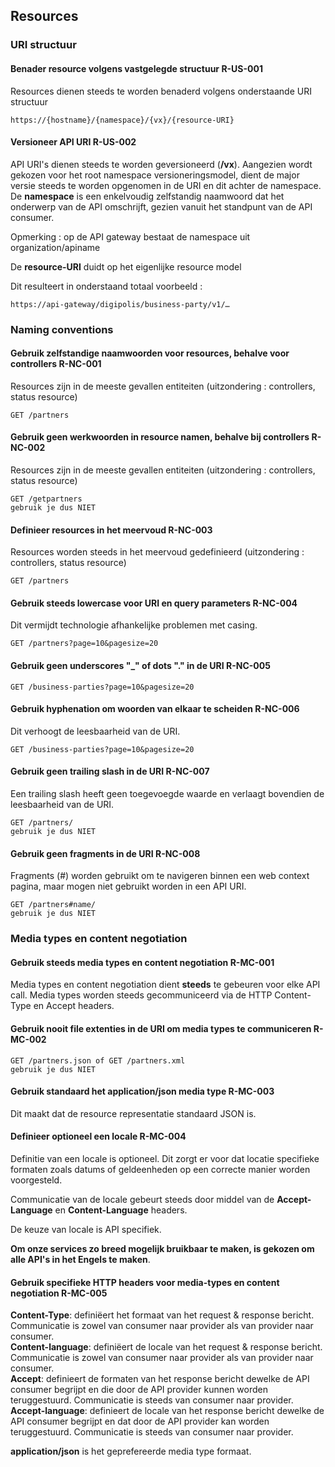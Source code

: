 ## Resources

### URI structuur
#### Benader resource volgens vastgelegde structuur <span class="rule-ref">R-US-001</span>
Resources dienen steeds te worden benaderd volgens onderstaande URI structuur
```prettyprint
https://{hostname}/{namespace}/{vx}/{resource-URI}
```

#### Versioneer API URI <span class="rule-ref">R-US-002</span>
API URI's dienen steeds te worden geversioneerd (**/vx**). Aangezien wordt gekozen voor het root namespace versioneringsmodel, dient de major versie steeds te worden opgenomen in de URI en dit achter de namespace.  
De **namespace** is een enkelvoudig zelfstandig naamwoord dat het onderwerp van de API omschrijft, gezien vanuit het standpunt van de API consumer.

Opmerking : op de API gateway bestaat de namespace uit organization/apiname

De **resource-URI** duidt op het eigenlijke resource model

Dit resulteert in onderstaand totaal voorbeeld :
``` prettyprint
https://api-gateway/digipolis/business-party/v1/…
```

### Naming conventions
#### Gebruik zelfstandige naamwoorden voor resources, behalve voor controllers <span class="rule-ref">R-NC-001</span>
Resources zijn in de meeste gevallen entiteiten (uitzondering : controllers, status resource)
``` prettyprint
GET /partners
```

#### Gebruik geen werkwoorden in resource namen, behalve bij controllers <span class="rule-ref">R-NC-002</span>
Resources zijn in de meeste gevallen entiteiten (uitzondering : controllers, status resource)
``` prettyprint
GET /getpartners
gebruik je dus NIET
```

#### Definieer resources in het meervoud <span class="rule-ref">R-NC-003</span>
Resources worden steeds in het meervoud gedefinieerd (uitzondering : controllers, status resource)
``` prettyprint
GET /partners
```

#### Gebruik steeds lowercase voor URI en query parameters <span class="rule-ref">R-NC-004</span>
Dit vermijdt technologie afhankelijke problemen met casing.
``` prettyprint
GET /partners?page=10&pagesize=20
```

#### Gebruik geen underscores "\_" of dots "." in de URI <span class="rule-ref">R-NC-005</span>
``` prettyprint
GET /business-parties?page=10&pagesize=20
```

#### Gebruik hyphenation om woorden van elkaar te scheiden <span class="rule-ref">R-NC-006</span>
Dit verhoogt de leesbaarheid van de URI.
``` prettyprint
GET /business-parties?page=10&pagesize=20
```

#### Gebruik geen trailing slash in de URI <span class="rule-ref">R-NC-007</span>
Een trailing slash heeft geen toegevoegde waarde en verlaagt bovendien de leesbaarheid van de URI.
``` prettyprint
GET /partners/
gebruik je dus NIET
```

#### Gebruik geen fragments in de URI <span class="rule-ref">R-NC-008</span>
Fragments (\#) worden gebruikt om te navigeren binnen een web context pagina, maar mogen niet gebruikt worden in een API URI.
``` prettyprint
GET /partners#name/
gebruik je dus NIET
```

### Media types en content negotiation
#### Gebruik steeds media types en content negotiation <span class="rule-ref">R-MC-001</span>
Media types en content negotiation dient **steeds** te gebeuren voor elke API call. Media types worden steeds gecommuniceerd via de HTTP Content-Type en Accept headers.

#### Gebruik nooit file extenties in de URI om media types te communiceren <span class="rule-ref">R-MC-002</span>
``` prettyprint
GET /partners.json of GET /partners.xml
gebruik je dus NIET
```

#### Gebruik standaard het application/json media type <span class="rule-ref">R-MC-003</span>
Dit maakt dat de resource representatie standaard JSON is.

#### Definieer optioneel een locale <span class="rule-ref">R-MC-004</span>
Definitie van een locale is optioneel. Dit zorgt er voor dat locatie specifieke formaten zoals datums of geldeenheden op een correcte manier worden voorgesteld.

Communicatie van de locale gebeurt steeds door middel van de **Accept-Language** en **Content-Language** headers.

De keuze van locale is API specifiek.

**Om onze services zo breed mogelijk bruikbaar te maken, is gekozen om alle API's in het Engels te maken**.

#### Gebruik specifieke HTTP headers voor media-types en content negotiation <span class="rule-ref">R-MC-005</span>
**Content-Type**: definiëert het formaat van het request & response bericht. Communicatie is zowel van consumer naar provider als van provider naar consumer.  
**Content-language**: definiëert de locale van het request & response bericht. Communicatie is zowel van consumer naar provider als van provider naar consumer.  
**Accept**: definieert de formaten van het response bericht dewelke de API consumer begrijpt en die door de API provider kunnen worden teruggestuurd. Communicatie is steeds van consumer naar provider.  
**Accept-language**: definieert de locale van het response bericht dewelke de API consumer begrijpt en dat door de API provider kan worden teruggestuurd. Communicatie is steeds van consumer naar provider.  

**application/json** is het geprefereerde media type formaat.
